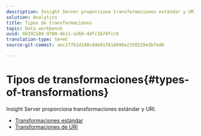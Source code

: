 ```yaml
---
description: Insight Server proporciona transformaciones estándar y URI.
solution: Analytics
title: Tipos de transformaciones
topic: Data workbench
uuid: 94392104-9789-4b11-a266-4dfc1b74fcc6
translation-type: tm+mt
source-git-commit: aec1f7b14198cdde91f61d490a235022943bfedb

---
```



# Tipos de transformaciones{#types-of-transformations}

Insight Server proporciona transformaciones estándar y URI.

* [Transformaciones estándar](../../../../home/c-dataset-const-proc/c-data-trans/c-transf-types/c-standard-transf/c-standard-transf.md#concept-25f4bdbf8fe74c4aaeb2fcd226243886)
* [Transformaciones de URI](../../../../home/c-dataset-const-proc/c-data-trans/c-transf-types/c-uri-transf/c-uri-transf.md#concept-2dfa0ffcd83d4fb69c1f42ad50dea125)

